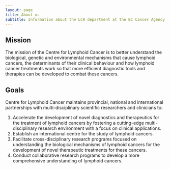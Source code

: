 ```yaml
---
layout: page
title: About us
subtitle: Information about the LCR department at the BC Cancer Agency
---
```


## Mission

The mission of the Centre for Lymphoid Cancer is to better understand the biological, genetic and environmental mechanisms that cause lymphoid cancers, the determinants of their clinical behaviour and how lymphoid cancer treatments work so that more efficient diagnostic tools and therapies can be developed to combat these cancers.


## Goals

Centre for Lymphoid Cancer maintains provincial, national and international partnerships with multi-disciplinary scientific researchers and clinicians to:

1. Accelerate the development of novel diagnostics and therapeutics for the treatment of lymphoid cancers by fostering a cutting-edge multi-disciplinary research environment with a focus on clinical applications.
2. Establish an international centre for the study of lymphoid cancers.
3. Facilitate cross-disciplinary research programs focused on understanding the biological mechanisms of lymphoid cancers for the development of novel therapeutic treatments for these cancers.
4. Conduct collaborative research programs to develop a more comprehensive understanding of lymphoid cancers.
